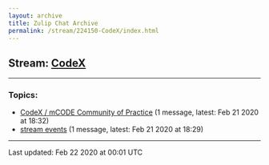 ```yaml
---
layout: archive
title: Zulip Chat Archive
permalink: /stream/224150-CodeX/index.html
---
```


## Stream: [CodeX](https://hl7webmaster.github.io/zulip-hl7-org/stream/224150-CodeX/index.html)
---

### Topics:

* [CodeX / mCODE Community of Practice](topic/CodeX.20.2F.20mCODE.20Community.20of.20Practice.html) (1 message, latest: Feb 21 2020 at 18:32)
* [stream events](topic/stream.20events.html) (1 message, latest: Feb 21 2020 at 18:29)

<hr><p>Last updated: Feb 22 2020 at 00:01 UTC</p>